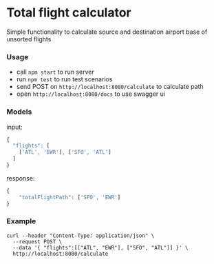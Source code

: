# Total flight calculator
Simple functionality to calculate source and destination airport base of unsorted flights

### Usage
- call `npm start` to run server
- run `npm test` to run test scenarios
- send POST on `http://localhost:8080/calculate` to calculate path
- open `http://localhost:8080/docs` to use swagger ui

### Models
input:
``` js
{ 
  "flights": [
    ['ATL', 'EWR'], ['SFO', 'ATL']
  ]
}
```

response:
``` js
{
    "totalFlightPath": ['SFO', 'EWR']
}
```

### Example

```
curl --header "Content-Type: application/json" \
  --request POST \
  --data '{ "flights":[["ATL", "EWR"], ["SFO", "ATL"]] }' \
  http://localhost:8080/calculate
  
```
